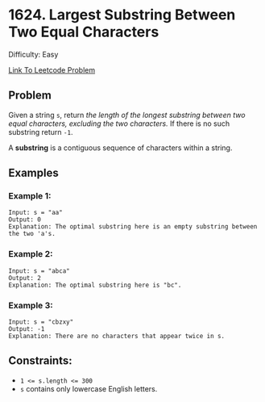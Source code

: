 # 1624. Largest Substring Between Two Equal Characters
Difficulty: Easy

[Link To Leetcode Problem](https://leetcode.com/problems/largest-substring-between-two-equal-characters/)

## Problem
Given a string `s`, return *the length of the longest substring between two equal characters, excluding the two characters.* If there is no such substring return `-1`.

A **substring** is a contiguous sequence of characters within a string.

## Examples
### Example 1:
```
Input: s = "aa"
Output: 0
Explanation: The optimal substring here is an empty substring between the two 'a's.
```
### Example 2:
```
Input: s = "abca"
Output: 2
Explanation: The optimal substring here is "bc".
```
### Example 3:
```
Input: s = "cbzxy"
Output: -1
Explanation: There are no characters that appear twice in s.
```

## Constraints:
- `1 <= s.length <= 300`
- `s` contains only lowercase English letters.